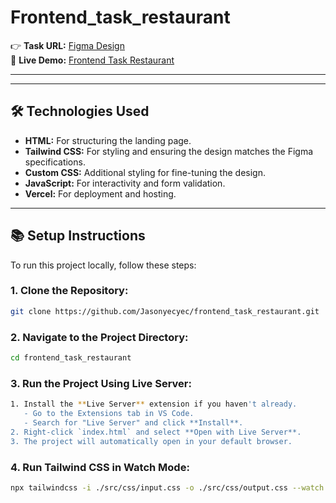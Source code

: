 # Frontend_task_restaurant



👉 **Task URL:** [Figma Design](https://jump.ultrahost.jp/kdm71)  
🚀 **Live Demo:** [Frontend Task Restaurant](https://frontend-task-restaurant.vercel.app/)

---


---

## 🛠️ Technologies Used
- **HTML:** For structuring the landing page.
- **Tailwind CSS:** For styling and ensuring the design matches the Figma specifications.
- **Custom CSS:** Additional styling for fine-tuning the design.
- **JavaScript:** For interactivity and form validation.
- **Vercel:** For deployment and hosting.

---

## 📚 Setup Instructions
To run this project locally, follow these steps:

### 1. Clone the Repository:
```bash
git clone https://github.com/Jasonyecyec/frontend_task_restaurant.git
````

### 2. Navigate to the Project Directory:
```bash
cd frontend_task_restaurant
````

### 3. Run the Project Using Live Server:
```bash
1. Install the **Live Server** extension if you haven't already.
   - Go to the Extensions tab in VS Code.
   - Search for "Live Server" and click **Install**.
2. Right-click `index.html` and select **Open with Live Server**.
3. The project will automatically open in your default browser.
````

### 4. Run Tailwind CSS in Watch Mode:
```bash
npx tailwindcss -i ./src/css/input.css -o ./src/css/output.css --watch
````



